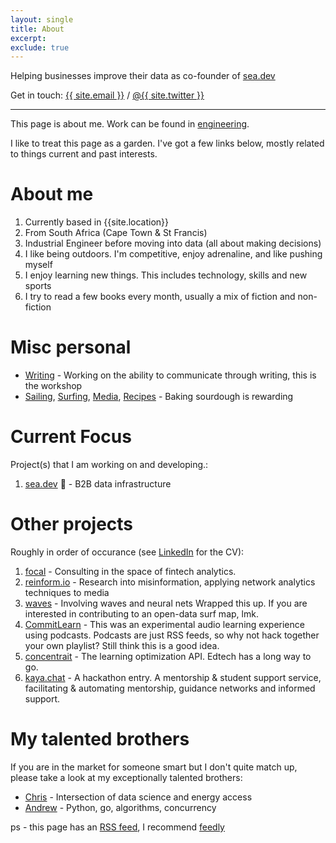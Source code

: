 ```yaml
---
layout: single
title: About
excerpt: 
exclude: true
---
```


Helping businesses improve their data as co-founder of [sea.dev](https://sea.dev)

Get in touch: <a href="mailto:{{ site.email }}?subject=Let's talk data">{{ site.email }}</a>
 / <a href="https://twitter.com/{{ site.twitter }}">@{{ site.twitter }}</a>
 

---

This page is about me. Work can be found in [engineering](/engineering).

I like to treat this page as a garden. I've got a few links below, mostly related to things current and past interests. 

# About me

1. Currently based in {{site.location}}
1. From South Africa (Cape Town & St Francis)
1. Industrial Engineer before moving into data (all about making decisions)
1. I like being outdoors. I'm competitive, enjoy adrenaline, and like pushing myself
1. I enjoy learning new things. This includes technology, skills and new sports
1. I try to read a few books every month, usually a mix of fiction and non-fiction

# Misc personal

* [Writing](/writing/overview/) - Working on the ability to communicate through writing, this is the workshop
* [Sailing](/about/sailing/), [Surfing](/about/surfing/), [Media](/about/media/), [Recipes](https://food.rdrn.dev/baking-bread/) - Baking sourdough is rewarding 

# Current Focus

Project(s) that I am working on and developing.:
1. [sea.dev](https://sea.dev) 🌊 - B2B data infrastructure

# Other projects

Roughly in order of occurance (see [LinkedIn](https://www.linkedin.com/in/m-ard) for the CV):
1. [focal](https://hellofocal.com) - Consulting in the space of fintech analytics.
1. [reinform.io](http://reinform.io) - Research into misinformation, applying network analytics techniques to media
1. [waves](http://rdrn.com/waves) - Involving waves and neural nets Wrapped this up. If you are interested in contributing to an open-data surf map, lmk.
1. [CommitLearn](https://mattarderne.github.io/CommitLearn/) - This was an experimental audio learning experience using podcasts. Podcasts are just RSS feeds, so why not hack together your own playlist? Still think this is a good idea.
1. [concentrait](https://mattarderne.github.io/concentrait/) - The learning optimization API. Edtech has a long way to go.
1. [kaya.chat](https://mattarderne.github.io/kaya.chat/) - A hackathon entry. A mentorship & student support service, facilitating & automating mentorship, guidance networks and informed support. 

# My talented brothers

If you are in the market for someone smart but I don't quite match up, please take a look at my exceptionally talented brothers:

* [Chris](https://rdrn.me/) - Intersection of data science and energy access
* [Andrew](https://github.com/zoomie) - Python, go, algorithms, concurrency 

ps - this page has an [RSS feed](/feed.xml), I recommend [feedly](https://feedly.com/)